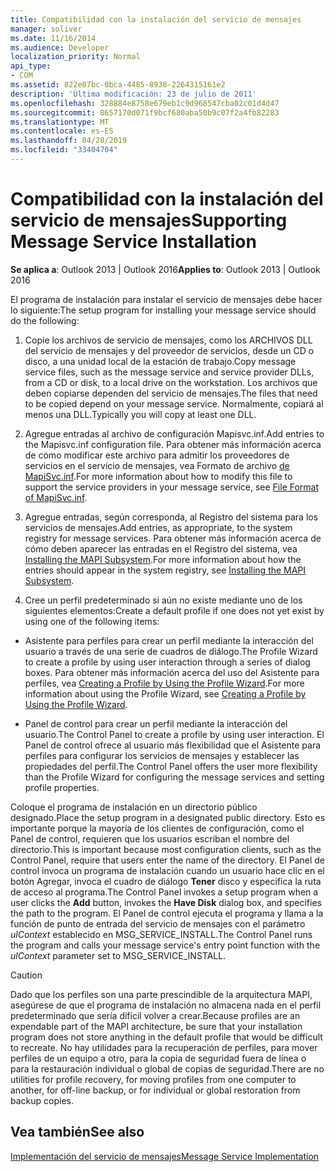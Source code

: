 ```yaml
---
title: Compatibilidad con la instalación del servicio de mensajes
manager: soliver
ms.date: 11/16/2014
ms.audience: Developer
localization_priority: Normal
api_type:
- COM
ms.assetid: 822e07bc-0bca-4485-8938-2264315161e2
description: 'Última modificación: 23 de julio de 2011'
ms.openlocfilehash: 328884e8758e679eb1c9d968547cba02c01d4d47
ms.sourcegitcommit: 8657170d071f9bcf680aba50b9c07f2a4fb82283
ms.translationtype: MT
ms.contentlocale: es-ES
ms.lasthandoff: 04/28/2019
ms.locfileid: "33404704"
---
```

# <a name="supporting-message-service-installation"></a><span data-ttu-id="3b904-103">Compatibilidad con la instalación del servicio de mensajes</span><span class="sxs-lookup"><span data-stu-id="3b904-103">Supporting Message Service Installation</span></span>

  
  
<span data-ttu-id="3b904-104">**Se aplica a**: Outlook 2013 | Outlook 2016</span><span class="sxs-lookup"><span data-stu-id="3b904-104">**Applies to**: Outlook 2013 | Outlook 2016</span></span> 
  
<span data-ttu-id="3b904-105">El programa de instalación para instalar el servicio de mensajes debe hacer lo siguiente:</span><span class="sxs-lookup"><span data-stu-id="3b904-105">The setup program for installing your message service should do the following:</span></span>
  
1. <span data-ttu-id="3b904-106">Copie los archivos de servicio de mensajes, como los ARCHIVOS DLL del servicio de mensajes y del proveedor de servicios, desde un CD o disco, a una unidad local de la estación de trabajo.</span><span class="sxs-lookup"><span data-stu-id="3b904-106">Copy message service files, such as the message service and service provider DLLs, from a CD or disk, to a local drive on the workstation.</span></span> <span data-ttu-id="3b904-107">Los archivos que deben copiarse dependen del servicio de mensajes.</span><span class="sxs-lookup"><span data-stu-id="3b904-107">The files that need to be copied depend on your message service.</span></span> <span data-ttu-id="3b904-108">Normalmente, copiará al menos una DLL.</span><span class="sxs-lookup"><span data-stu-id="3b904-108">Typically you will copy at least one DLL.</span></span>
    
2. <span data-ttu-id="3b904-109">Agregue entradas al archivo de configuración Mapisvc.inf.</span><span class="sxs-lookup"><span data-stu-id="3b904-109">Add entries to the Mapisvc.inf configuration file.</span></span> <span data-ttu-id="3b904-110">Para obtener más información acerca de cómo modificar este archivo para admitir los proveedores de servicios en el servicio de mensajes, vea Formato de archivo [de MapiSvc.inf](file-format-of-mapisvc-inf.md).</span><span class="sxs-lookup"><span data-stu-id="3b904-110">For more information about how to modify this file to support the service providers in your message service, see [File Format of MapiSvc.inf](file-format-of-mapisvc-inf.md).</span></span>
    
3. <span data-ttu-id="3b904-111">Agregue entradas, según corresponda, al Registro del sistema para los servicios de mensajes.</span><span class="sxs-lookup"><span data-stu-id="3b904-111">Add entries, as appropriate, to the system registry for message services.</span></span> <span data-ttu-id="3b904-112">Para obtener más información acerca de cómo deben aparecer las entradas en el Registro del sistema, vea [Installing the MAPI Subsystem](installing-the-mapi-subsystem.md).</span><span class="sxs-lookup"><span data-stu-id="3b904-112">For more information about how the entries should appear in the system registry, see [Installing the MAPI Subsystem](installing-the-mapi-subsystem.md).</span></span>
    
4. <span data-ttu-id="3b904-113">Cree un perfil predeterminado si aún no existe mediante uno de los siguientes elementos:</span><span class="sxs-lookup"><span data-stu-id="3b904-113">Create a default profile if one does not yet exist by using one of the following items:</span></span>
    
  - <span data-ttu-id="3b904-114">Asistente para perfiles para crear un perfil mediante la interacción del usuario a través de una serie de cuadros de diálogo.</span><span class="sxs-lookup"><span data-stu-id="3b904-114">The Profile Wizard to create a profile by using user interaction through a series of dialog boxes.</span></span> <span data-ttu-id="3b904-115">Para obtener más información acerca del uso del Asistente para perfiles, vea [Creating a Profile by Using the Profile Wizard](creating-a-profile-by-using-the-profile-wizard.md).</span><span class="sxs-lookup"><span data-stu-id="3b904-115">For more information about using the Profile Wizard, see [Creating a Profile by Using the Profile Wizard](creating-a-profile-by-using-the-profile-wizard.md).</span></span>
    
  - <span data-ttu-id="3b904-116">Panel de control para crear un perfil mediante la interacción del usuario.</span><span class="sxs-lookup"><span data-stu-id="3b904-116">The Control Panel to create a profile by using user interaction.</span></span> <span data-ttu-id="3b904-117">El Panel de control ofrece al usuario más flexibilidad que el Asistente para perfiles para configurar los servicios de mensajes y establecer las propiedades del perfil.</span><span class="sxs-lookup"><span data-stu-id="3b904-117">The Control Panel offers the user more flexibility than the Profile Wizard for configuring the message services and setting profile properties.</span></span> 
    
<span data-ttu-id="3b904-118">Coloque el programa de instalación en un directorio público designado.</span><span class="sxs-lookup"><span data-stu-id="3b904-118">Place the setup program in a designated public directory.</span></span> <span data-ttu-id="3b904-119">Esto es importante porque la mayoría de los clientes de configuración, como el Panel de control, requieren que los usuarios escriban el nombre del directorio.</span><span class="sxs-lookup"><span data-stu-id="3b904-119">This is important because most configuration clients, such as the Control Panel, require that users enter the name of the directory.</span></span> <span data-ttu-id="3b904-120">El Panel de control invoca un programa  de instalación cuando un usuario hace clic en el botón Agregar, invoca el cuadro de diálogo **Tener** disco y especifica la ruta de acceso al programa.</span><span class="sxs-lookup"><span data-stu-id="3b904-120">The Control Panel invokes a setup program when a user clicks the **Add** button, invokes the **Have Disk** dialog box, and specifies the path to the program.</span></span> <span data-ttu-id="3b904-121">El Panel de control ejecuta el programa y llama a la función de punto de entrada del servicio de mensajes con el parámetro  _ulContext_ establecido en MSG_SERVICE_INSTALL.</span><span class="sxs-lookup"><span data-stu-id="3b904-121">The Control Panel runs the program and calls your message service's entry point function with the  _ulContext_ parameter set to MSG_SERVICE_INSTALL.</span></span> 
  
> [!CAUTION]
> <span data-ttu-id="3b904-122">Dado que los perfiles son una parte prescindible de la arquitectura MAPI, asegúrese de que el programa de instalación no almacena nada en el perfil predeterminado que sería difícil volver a crear.</span><span class="sxs-lookup"><span data-stu-id="3b904-122">Because profiles are an expendable part of the MAPI architecture, be sure that your installation program does not store anything in the default profile that would be difficult to recreate.</span></span> <span data-ttu-id="3b904-123">No hay utilidades para la recuperación de perfiles, para mover perfiles de un equipo a otro, para la copia de seguridad fuera de línea o para la restauración individual o global de copias de seguridad.</span><span class="sxs-lookup"><span data-stu-id="3b904-123">There are no utilities for profile recovery, for moving profiles from one computer to another, for off-line backup, or for individual or global restoration from backup copies.</span></span> 
  
## <a name="see-also"></a><span data-ttu-id="3b904-124">Vea también</span><span class="sxs-lookup"><span data-stu-id="3b904-124">See also</span></span>



[<span data-ttu-id="3b904-125">Implementación del servicio de mensajes</span><span class="sxs-lookup"><span data-stu-id="3b904-125">Message Service Implementation</span></span>](message-service-implementation.md)

